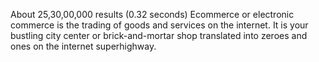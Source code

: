About 25,30,00,000 results (0.32 seconds) 
Ecommerce or electronic commerce is the trading of goods and services on the internet. It is your bustling city center or brick-and-mortar shop translated into zeroes and ones on the internet superhighway.




